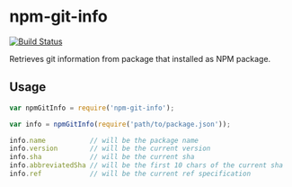 # npm-git-info

[![Build Status](https://github.com/tricknotes/npm-git-info/workflows/Node%20CI/badge.svg)](https://github.com/tricknotes/npm-git-info/actions?query=workflow%3A%22Node+CI%22)

Retrieves git information from package that installed as NPM package.

## Usage

``` js
var npmGitInfo = require('npm-git-info');

var info = npmGitInfo(require('path/to/package.json'));

info.name           // will be the package name
info.version        // will be the current version
info.sha            // will be the current sha
info.abbreviatedSha // will be the first 10 chars of the current sha
info.ref            // will be the current ref specification
```
